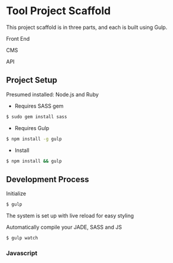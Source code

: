 # Tool Project Scaffold

This project scaffold is in three parts, and each is built using Gulp.

Front End

CMS

API

## Project Setup

Presumed installed: Node.js and Ruby

* Requires SASS gem
````bash
$ sudo gem install sass
````
* Requires Gulp
````bash
$ npm install -g gulp
````
* Install
````bash
$ npm install && gulp
````

## Development Process

Initialize

````bash
$ gulp
````

The system is set up with live reload for easy styling

Automatically compile your JADE, SASS and JS

````bash
$ gulp watch
````

### Javascript
